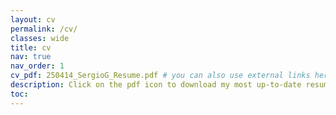 ```yaml
---
layout: cv
permalink: /cv/
classes: wide
title: cv
nav: true
nav_order: 1
cv_pdf: 250414_SergioG_Resume.pdf # you can also use external links here
description: Click on the pdf icon to download my most up-to-date resume.  # This is a description of the page. You can modify it in '_pages/cv.md'. You can also change or remove the top pdf download button. added by segamej: see https://github.com/alshedivat/al-folio/discussions/806 for future reference 
toc:
---
```

